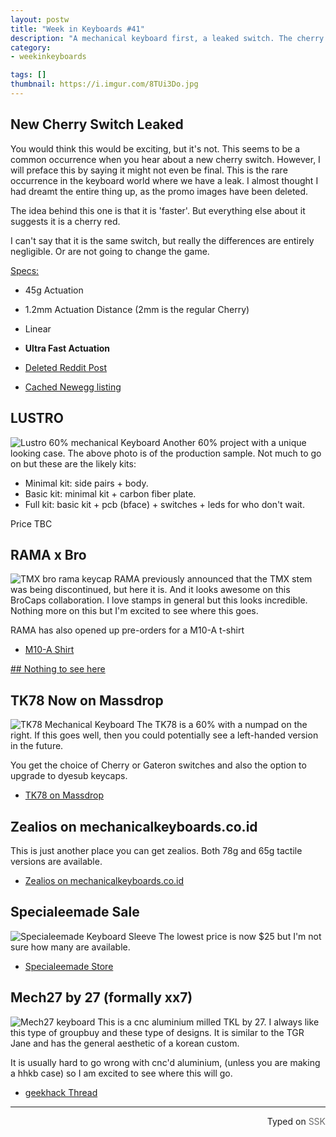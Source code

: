 ```yaml
---
layout: postw
title: "Week in Keyboards #41"
description: "A mechanical keyboard first, a leaked switch. The cherry speed switch is a faster Cherry Red. There is also a new 60% and TKL mech."
category: 
- weekinkeyboards 

tags: []
thumbnail: https://i.imgur.com/8TUi3Do.jpg
---
```


## New Cherry Switch Leaked
You would think this would be exciting, but it's not. This seems to be a common occurrence when you hear about a new cherry switch. However, I will preface this by saying it might not even be final. This is the rare occurrence in the keyboard world where we have a leak. I almost thought I had dreamt the entire thing up, as the promo images have been deleted.

The idea behind this one is that it is 'faster'. But everything else about it suggests it is a cherry red.

I can't say that it is the same switch, but really the differences are entirely negligible. Or are not going to change the game. 

[Specs:](https://i.imgur.com/4F0ePjV.jpg)

* 45g Actuation
* 1.2mm Actuation Distance (2mm is the regular Cherry)
* Linear
* **Ultra Fast Actuation**


* [Deleted Reddit Post](https://redd.it/4fbmr8)
* [Cached Newegg listing](https://webcache.googleusercontent.com/search?q=cache:X1U5RIC6DnQJ:www.newegg.com/Product/Product.aspx%3FItem%3D9SIA9FT3ZH3623%26cm_re%3Dcorsair_k70-_-9SIA9FT3ZH3623-_-Product+&cd=4&hl=en&ct=clnk&gl=us)

## LUSTRO
![Lustro 60% mechanical Keyboard](https://i.imgur.com/4LfodeR.jpg)
Another 60% project with a unique looking case. The above photo is of the production sample. Not much to go on but these are the likely kits:

* Minimal kit: side pairs + body.
* Basic kit: minimal kit + carbon fiber plate.
* Full kit: basic kit + pcb (bface) + switches + leds for who don't wait.

Price TBC

## RAMA x Bro
![TMX bro rama keycap](https://i.imgur.com/8TUi3Do.jpg)
RAMA previously announced that the TMX stem was being discontinued, but here it is. And it looks awesome on this BroCaps collaboration. I love stamps in general but this looks incredible. Nothing more on this but I'm excited to see where this goes.

RAMA has also opened up pre-orders for a M10-A t-shirt

* [M10-A Shirt](https://rama.works/store/m10-a-shirt)

[## Nothing to see here](https://ctrlalt.io/IV)

## TK78 Now on Massdrop
![TK78 Mechanical Keyboard](https://i.imgur.com/10Zyzq4.jpg)
The TK78 is a 60% with a numpad on the right. If this goes well, then you could potentially see a left-handed version in the future.

You get the choice of Cherry or Gateron switches and also the option to upgrade to dyesub keycaps.

* [TK78 on Massdrop](https://www.massdrop.com/buy/sentraq-tk78-mechanical-keyboard-kit?mode=guest_open)

## Zealios on mechanicalkeyboards.co.id
This is just another place you can get zealios. Both 78g and 65g tactile versions are available.

* [Zealios on mechanicalkeyboards.co.id](https://www.mechanicalkeyboards.co.id/search/Zealio)

## Specialeemade Sale
![Specialeemade Keyboard Sleeve](https://i.imgur.com/WEY0iyQ.jpg)
The lowest price is now $25 but I'm not sure how many are available.

* [Specialeemade Store](https://specialeemade.bigcartel.com/)

## Mech27 by 27 (formally xx7)
![Mech27 keyboard](https://i.imgur.com/pF0kqAx.png)
This is a cnc aluminium milled TKL by 27. I always like this type of groupbuy and these type of designs. It is similar to the TGR Jane and has the general aesthetic of a korean custom.

It is usually hard to go wrong with cnc'd aluminium, (unless you are making a hhkb case) so I am excited to see where this will go.

* [geekhack Thread](https://geekhack.org/index.php?topic=81351)

------------------------------------------------
 <p style="text-align: right" title="Screwed">Typed on <font color="#6c6c6c">SSK</font></p>
 
